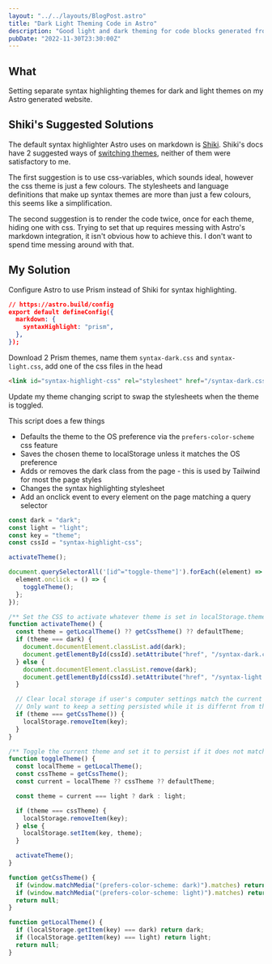 ```yaml
---
layout: "../../layouts/BlogPost.astro"
title: "Dark Light Theming Code in Astro"
description: "Good light and dark theming for code blocks generated from md wasn't straight forward."
pubDate: "2022-11-30T23:30:00Z"
---
```


## What

Setting separate syntax highlighting themes for dark and light themes on my Astro generated website.

## Shiki's Suggested Solutions

The default syntax highlighter Astro uses on markdown is [Shiki](https://github.com/shikijs/shiki).
Shiki's docs have 2 suggested ways of [switching themes](https://github.com/shikijs/shiki/blob/main/docs/themes.md#dark-mode-support),
neither of them were satisfactory to me.

The first suggestion is to use css-variables, which sounds ideal, however the css theme is just a few colours.
The stylesheets and language definitions that make up syntax themes are more than just a few colours, this seems like a simplification.

The second suggestion is to render the code twice, once for each theme, hiding one with css.
Trying to set that up requires messing with Astro's markdown integration, it isn't obvious how to achieve this.
I don't want to spend time messing around with that.

## My Solution

Configure Astro to use Prism instead of Shiki for syntax highlighting.

```json
// https://astro.build/config
export default defineConfig({
  markdown: {
    syntaxHighlight: "prism",
  },
});
```

Download 2 Prism themes, name them `syntax-dark.css` and `syntax-light.css`, add one of the css files in the head

```html
<link id="syntax-highlight-css" rel="stylesheet" href="/syntax-dark.css" />
```

Update my theme changing script to swap the stylesheets when the theme is toggled.

This script does a few things

- Defaults the theme to the OS preference via the `prefers-color-scheme` css feature
- Saves the chosen theme to localStorage unless it matches the OS preference
- Adds or removes the dark class from the page - this is used by Tailwind for most the page styles
- Changes the syntax highlighting stylesheet
- Add an onclick event to every element on the page matching a query selector

```ts
const dark = "dark";
const light = "light";
const key = "theme";
const cssId = "syntax-highlight-css";

activateTheme();

document.querySelectorAll('[id^="toggle-theme"]').forEach((element) => {
  element.onclick = () => {
    toggleTheme();
  };
});

/** Set the CSS to activate whatever theme is set in localStorage.theme or CSS media. */
function activateTheme() {
  const theme = getLocalTheme() ?? getCssTheme() ?? defaultTheme;
  if (theme === dark) {
    document.documentElement.classList.add(dark);
    document.getElementById(cssId).setAttribute("href", "/syntax-dark.css");
  } else {
    document.documentElement.classList.remove(dark);
    document.getElementById(cssId).setAttribute("href", "/syntax-light.css");
  }

  // Clear local storage if user's computer settings match the current stored setting.
  // Only want to keep a setting persisted while it is differnt from the user's settings.
  if (theme === getCssTheme()) {
    localStorage.removeItem(key);
  }
}

/** Toggle the current theme and set it to persist if it does not match the computer setting. */
function toggleTheme() {
  const localTheme = getLocalTheme();
  const cssTheme = getCssTheme();
  const current = localTheme ?? cssTheme ?? defaultTheme;

  const theme = current === light ? dark : light;

  if (theme === cssTheme) {
    localStorage.removeItem(key);
  } else {
    localStorage.setItem(key, theme);
  }

  activateTheme();
}

function getCssTheme() {
  if (window.matchMedia("(prefers-color-scheme: dark)").matches) return dark;
  if (window.matchMedia("(prefers-color-scheme: light)").matches) return light;
  return null;
}

function getLocalTheme() {
  if (localStorage.getItem(key) === dark) return dark;
  if (localStorage.getItem(key) === light) return light;
  return null;
}
```
